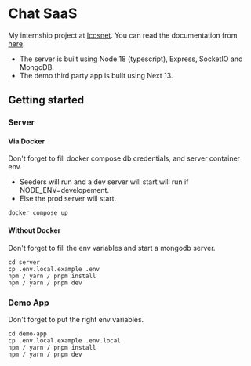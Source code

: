 # Chat SaaS
My internship project at [Icosnet](https://icosnet.com.dz/). You can read the documentation from [here](https://drive.google.com/file/d/1adG5pWe_yIKPHsgGYlukDx9v5KQuzze3/view?usp=drive_link).
- The server is built using Node 18 (typescript), Express, SocketIO and MongoDB.
- The demo third party app is built using Next 13.
## Getting started

### Server
#### Via Docker
Don't forget to fill docker compose db credentials, and server container env. 
- Seeders will run and a dev server will start will run if NODE_ENV=developement.
- Else the prod server will start.
```
docker compose up
```
#### Without Docker
Don't forget to fill the env variables and start a mongodb server.
```
cd server
cp .env.local.example .env
npm / yarn / pnpm install
npm / yarn / pnpm dev
```
### Demo App
Don't forget to put the right env variables.
```
cd demo-app
cp .env.local.example .env.local
npm / yarn / pnpm install
npm / yarn / pnpm dev
```
